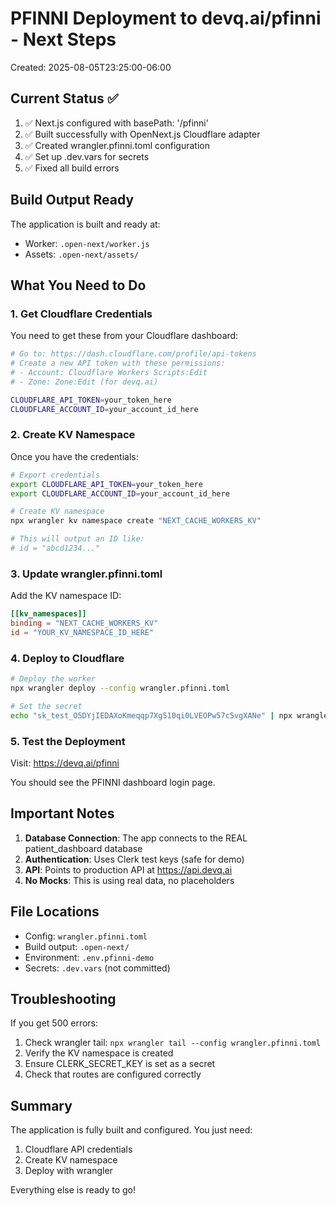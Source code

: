 # PFINNI Deployment to devq.ai/pfinni - Next Steps
Created: 2025-08-05T23:25:00-06:00

## Current Status ✅

1. ✅ Next.js configured with basePath: '/pfinni'
2. ✅ Built successfully with OpenNext.js Cloudflare adapter
3. ✅ Created wrangler.pfinni.toml configuration
4. ✅ Set up .dev.vars for secrets
5. ✅ Fixed all build errors

## Build Output Ready

The application is built and ready at:
- Worker: `.open-next/worker.js`
- Assets: `.open-next/assets/`

## What You Need to Do

### 1. Get Cloudflare Credentials

You need to get these from your Cloudflare dashboard:

```bash
# Go to: https://dash.cloudflare.com/profile/api-tokens
# Create a new API token with these permissions:
# - Account: Cloudflare Workers Scripts:Edit
# - Zone: Zone:Edit (for devq.ai)

CLOUDFLARE_API_TOKEN=your_token_here
CLOUDFLARE_ACCOUNT_ID=your_account_id_here
```

### 2. Create KV Namespace

Once you have the credentials:

```bash
# Export credentials
export CLOUDFLARE_API_TOKEN=your_token_here
export CLOUDFLARE_ACCOUNT_ID=your_account_id_here

# Create KV namespace
npx wrangler kv namespace create "NEXT_CACHE_WORKERS_KV"

# This will output an ID like:
# id = "abcd1234..."
```

### 3. Update wrangler.pfinni.toml

Add the KV namespace ID:

```toml
[[kv_namespaces]]
binding = "NEXT_CACHE_WORKERS_KV"
id = "YOUR_KV_NAMESPACE_ID_HERE"
```

### 4. Deploy to Cloudflare

```bash
# Deploy the worker
npx wrangler deploy --config wrangler.pfinni.toml

# Set the secret
echo "sk_test_O5DYjIEDAXoKmeqqp7Xg510qi0LVEOPw57c5vgXANe" | npx wrangler secret put CLERK_SECRET_KEY --config wrangler.pfinni.toml
```

### 5. Test the Deployment

Visit: https://devq.ai/pfinni

You should see the PFINNI dashboard login page.

## Important Notes

1. **Database Connection**: The app connects to the REAL patient_dashboard database
2. **Authentication**: Uses Clerk test keys (safe for demo)
3. **API**: Points to production API at https://api.devq.ai
4. **No Mocks**: This is using real data, no placeholders

## File Locations

- Config: `wrangler.pfinni.toml`
- Build output: `.open-next/`
- Environment: `.env.pfinni-demo`
- Secrets: `.dev.vars` (not committed)

## Troubleshooting

If you get 500 errors:
1. Check wrangler tail: `npx wrangler tail --config wrangler.pfinni.toml`
2. Verify the KV namespace is created
3. Ensure CLERK_SECRET_KEY is set as a secret
4. Check that routes are configured correctly

## Summary

The application is fully built and configured. You just need:
1. Cloudflare API credentials
2. Create KV namespace
3. Deploy with wrangler

Everything else is ready to go!